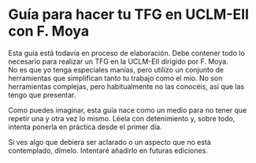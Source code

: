# Guía para hacer tu TFG en UCLM-EII con F. Moya

Esta guía está todavía en proceso de elaboración.  Debe contener todo lo necesario para realizar un TFG en la UCLM-EII dirigido por F. Moya.  
No es que yo tenga especiales manías, pero utilizo un conjunto de herramientas que simplifican tanto tu trabajo como el mio.  No son 
herramientas complejas, pero habitualmente no las conocéis, así que las tengo que presentar.

Como puedes imaginar, esta guía nace como un medio para no tener que repetir una y otra vez lo mismo.  Léela con detenimiento y, sobre 
todo, intenta ponerla en práctica desde el primer día.

Si ves algo que debiera ser aclarado o un aspecto que no está contemplado, dímelo.  Intentaré añadirlo en futuras ediciones.
